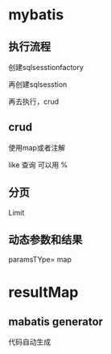 # mybatis





## 执行流程

创建sqlsesstionfactory

再创建sqlsesstion

再去执行，crud







## crud

使用map或者注解

like 查询 可以用 %

## 分页

Limit 



## 动态参数和结果

paramsTYpe= map

resultMap
=======






## mabatis generator

代码自动生成

